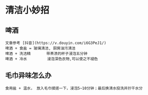 
# 清洁小妙招

## 啤酒
    文章参考 [抖音](https://v.douyin.com/i6G3PeJ1/)
    啤酒 + 食盐 = 玻璃清洁, 厨房油污清洁
    啤酒 + 洗洁精       带茶渍的杯子浸泡五分钟
    啤酒 + 冷水         浸泡深色衣物,可以使之不褪色

## 毛巾异味怎么办
    食用盐 + 温水， 放入毛巾揉搓一下，浸泡5~10分钟；最后换清水投洗并拧干水分